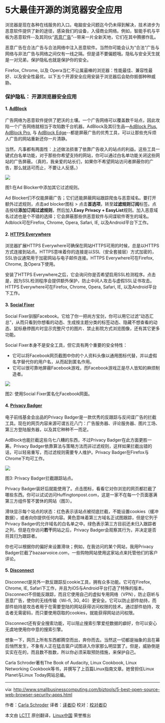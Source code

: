 5大最佳开源的浏览器安全应用
================================================================================
浏览器是现在各种在线服务的入口。电脑安全问题迄今仍未得到解决，技术进步为恶意软件提供了新的途径，感染我们的设备，入侵商业网络。例如，智能手机与平板为恶意软件--及其同伙“[恶意广告][1]”--带来一片全新天地，它们在其中腾挪作乱。

恶意广告在合法广告与合法网络中注入恶意软件。当然你可能会认为“合法”广告与网络与非法广告与网络之间仅有一线之隔。但是请不要偏题哦。隐私与安全天生就是一对兄弟，保护隐私也就是保护你的安全。

Firefox, Chrome, 以及 Opera当仁不让属最棒的浏览器：性能最佳、兼容性最好、以及安全性最优。以下五个开源安全应用安装于浏览器后会助你抵御种种威胁。

### 保护隐私： 开源浏览器安全应用 ###

#### 1. [AdBlock][2] ####

广告网络为恶意软件提供了肥沃的土壤。一个广告网络可以覆盖数千站点，因此攻陷一个广告网络就相当于攻陷数千台机器。AdBlock及其衍生品—[AdBlock Plus][2], [AdBlock Pro][3], 与 [AdBlock Edge][4]--都是屏蔽广告的优秀工具，可以让那些充斥烦人广告的网站重新还你一片清静。

当然，凡事都有两面性：上述做法损害了依靠广告收入的站点的利益。这些工具一键式白名单功能，对于那些你希望支持的网站，你可以通过白名单功能关闭这些网站的广告屏蔽。（真的，我亲爱的站长们，如果你不希望网站访问者屏蔽你的广告，那么就适可而止，不要让人反感。）

![](http://www.smallbusinesscomputing.com/imagesvr_ce/5731/fig-1-easylist_1.jpg)

图1:在Ad Blocker中添加其它过滤规则。

Ad Blocker们不仅能屏蔽广告；它们还能屏蔽网站跟踪爬虫与恶意域名。要打开额外过滤规则，点击ad blocker图标 > 点击**首选项**，转至**过滤规则订阅**标签。点击按纽**添加订阅过滤规则**，然后加入**Easy Privacy + EasyList**规则。加入恶意域名过滤也是个不错的选择；它会屏蔽那些供恶意软件与间谍软件寄生的域名。Adblock可在Firefox, Chrome, Opera, Safari, IE, 以及Android平台下工作。

#### 2. [HTTPS Everywhere][5] ####

浏览器扩展HTTPS Everywhere可确保在网站HTTPS可用的时候，总是以HTTPS方式连接到站点。HTTPS意味着你的连接是以SSL（安全套接层）方式加密的，SSL协议通常用于加密网站与电子邮件连接。HTTPS Everywhere可在Firefox, Chrome, 及Opera下使用。

安装了HTTPS Everywhere之后，它会询问你是否希望启用SSL检测程序。点击是，因为SSL检测程序会提供额外保护，防止中间人攻击与虚假SSL证书攻击。HTTPS Everywhere可在Firefox, Chrome, Opera, Safari, IE, 以及Android平台下工作。

#### 3. [Social Fixer][6] ####

Social Fixer驯服Facebook。它给了你一把尚方宝剑，你可以用它过滤“动态汇总”，从而只看到你想看的动态、生成按主题分类的标签动态、隐藏不想查看的动态、鼠标悬停图片时显示完整尺寸的图片、禁止影院方式浏览图像，还有其它更多功能。

Social Fixer本身不是安全工具，但它具有两个重要的安全特性：

- 它可以将Facebook网页截图中你的个人资料头像以通用图标代替，并以虚假名字替代你的用户名，从而起到匿名作用。
- 它可以很可靠地屏蔽Facebook游戏，而Facebook游戏正是尽人皆知的麻烦制造者。

![](http://www.smallbusinesscomputing.com/imagesvr_ce/2858/fig-2-socialfixer_1.jpg)

图2: 使用Social Fixer匿名化Facebook网面。

#### 4. [Privacy Badger][7] ####

电子前线基金会出品的Privacy Badger是一款优秀的反跟踪与反间谍广告的拦截工具。现在的网页内容来源可谓五花八门：广告服务器、评论服务器、图片工场、第三方登陆服务器，以及其它种种不一而足。

AdBlock也能拦截这些乌七八糟的东西，不过Privacy Badger在此方面更胜一筹。Privacy Badger依靠算法与策略方法而非过滤规则，这样如果拦截出错的话，可以轻易重写，而过滤规则需要专人维护。Privacy Badger在Firefox与Chrome下均可工作。

![](http://www.smallbusinesscomputing.com/imagesvr_ce/9256/fig-3-privacybadger_1.jpg)

图3: Privacy Badger拦截跟踪站点。

Privacy Badger装好后就能使用了。点击图标，看看它对你浏览的网页都拦截了哪些东西。你可以试试访问Huffingtonpost.com，这是一家不在每一个页面塞满第三方组件誓不罢休的网站（图3）。

滑块显示每个站点的状态：红色表示该站点被彻底拦截，不能设置cookies（缓冲数据），或者向你提供任何内容。黄色意味着第三方域名正试图跟踪，但是它列于Privacy Badger的允许域名的白名单之中。绿色表示第三方目前还未归入跟踪者之列，但是在你访问**若干**网站之后，Privacy Badger会观察其行为，并决定是否将其归为跟踪者。

你也可以根据你的偏好来设置滑块；例如，在我访问的某个网站，我用Privacy Badger拦截了bazaarvoice.com，一些购物网站使用这家站点来托管他们的客户评论。

#### 5. [Disconnect][8] ####

Disconnect是另外一款反跟踪反cookie工具，拥有众多功能。它可在Firefox, Chrome, IE, Safari下工作，并且为iOS与Android平台打造了特殊的版本。Disconnect不但能反跟踪，而且它使用自己的虚拟专用网络（VPN），防止窃听与恶意广告，使你的无线传输（Wi-fi, 3G, 4G）更安全。它可以防止部件劫持，而部件劫持是攻击者用于在需要登陆的网站获得访问权限的技术。通过部件劫持，攻击者无需密码，而只要使用窃取的cookies，就能获得网站访问权限。

Disconnect还有安全搜索功能，可以阻止搜索引擎爱挖数据的癖好，你可以安心无虞地使用你中意的搜索引擎。

想象一下，网页上所有东西都腾空而出，奔你而去。当然这一切都是抽象的且在幕后悄然发生，不象有人正在猛击窗户试图进入你家那么明显罢了。但是，威胁倒是实实在在的，而且数不胜数，所以你必须采取预防措施，来保护自己。

Carla Schroder著有The Book of Audacity, Linux Cookbook, Linux Networking Cookbook等书，并撰写了上百篇Linux指南文章。她曾担任Linux Planet与Linux Today网站总编。

--------------------------------------------------------------------------------

via: http://www.smallbusinesscomputing.com/biztools/5-best-open-source-web-browser-security-apps.html

作者：[Carla Schroder][a]
译者：[译者ID](https://github.com/yupmoon)
校对：[校对者ID](https://github.com/校对者ID)

本文由 [LCTT](https://github.com/LCTT/TranslateProject) 原创翻译，[Linux中国](http://linux.cn/) 荣誉推出

[a]:http://www.smallbusinesscomputing.com/author/Carla-Schroder-6080.html
[1]:http://www.webopedia.com/TERM/M/malvertising.html
[2]:https://getadblock.com/
[3]:https://chrome.google.com/webstore/detail/adblock-pro/ocifcklkibdehekfnmflempfgjhbedch?hl=en-US
[4]:https://addons.mozilla.org/en-us/firefox/addon/adblock-edge/
[5]:https://www.eff.org/Https-everywhere
[6]:http://socialfixer.com/
[7]:https://www.eff.org/privacybadger
[8]:https://disconnect.me/
